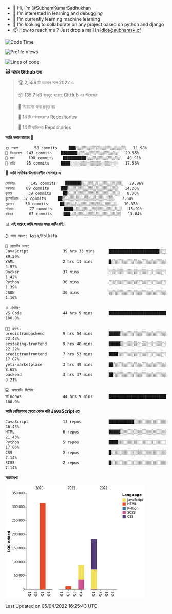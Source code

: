 - 👋 Hi, I’m @SubhamKumarSadhukhan
- 👀 I’m interested in learning and debugging
- 🌱 I’m currently learning machine learning
- 💞️ I’m looking to collaborate on any project based on python and django
- 📫 How to reach me ?
      Just drop a mail in idiot@subhamsk.cf

<!---
SubhamKumarSadhukhan/SubhamKumarSadhukhan is a ✨ special ✨ repository because its `README.md` (this file) appears on your GitHub profile.
You can click the Preview link to take a look at your changes.
--->


<!--START_SECTION:waka-->
![Code Time](http://img.shields.io/badge/Code%20Time-397%20hrs%2024%20mins-blue)

![Profile Views](http://img.shields.io/badge/%E0%A6%AA%E0%A7%8D%E0%A6%B0%E0%A7%8B%E0%A6%AB%E0%A6%BE%E0%A6%87%E0%A6%B2%20%E0%A6%A6%E0%A6%B0%E0%A7%8D%E0%A6%B6%E0%A6%A8-2-blue)

![Lines of code](https://img.shields.io/badge/%E0%A6%B9%E0%A7%8D%E0%A6%AF%E0%A6%BE%E0%A6%B2%E0%A7%8B%20%E0%A6%93%E0%A6%AF%E0%A6%BC%E0%A6%BE%E0%A6%B0%E0%A7%8D%E0%A6%B2%E0%A7%8D%E0%A6%A1%20%E0%A6%A5%E0%A7%87%E0%A6%95%E0%A7%87%20%E0%A6%86%E0%A6%AE%E0%A6%BF%20%E0%A6%B2%E0%A6%BF%E0%A6%96%E0%A7%87%E0%A6%9B%E0%A6%BF-598%20Thousand%20%E0%A6%95%E0%A7%8B%E0%A6%A1%E0%A7%87%E0%A6%B0%20%E0%A6%B2%E0%A6%BE%E0%A6%87%E0%A6%A8-blue)

**🐱 আমার Github তথ্য** 

> 🏆 2,556 টি অবদান সাল 2022 এ
 > 
> 📦 135.7 kB ব্যবহৃত হয়েছে GitHub এর স্টরেজের 
 > 
> 🚫 নিয়োগের জন্য প্রস্তুত নয়
 > 
> 📜 14 টি সর্বসাধারণের Repositories 
 > 
> 🔑 14 টি ব্যক্তিগত Repositories  
 > 
**আমি হলাম রাতের 🦉** 

```text
🌞 সকাল       58 commits     ███░░░░░░░░░░░░░░░░░░░░░░   11.98% 
🌆 দিনেরবেলা  143 commits    ███████░░░░░░░░░░░░░░░░░░   29.55% 
🌃 সন্ধা      198 commits    ██████████░░░░░░░░░░░░░░░   40.91% 
🌙 রাত্রি     85 commits     ████░░░░░░░░░░░░░░░░░░░░░   17.56%

```
📅 **আমি সর্বাধিক উৎপাদনশীল সোমবার এ** 

```text
সোমবার       145 commits    ███████░░░░░░░░░░░░░░░░░░   29.96% 
মঙ্গলবার     69 commits     ███░░░░░░░░░░░░░░░░░░░░░░   14.26% 
বুধবার       39 commits     ██░░░░░░░░░░░░░░░░░░░░░░░   8.06% 
বৃহস্পতিবার  37 commits     ██░░░░░░░░░░░░░░░░░░░░░░░   7.64% 
শুক্রবার     50 commits     ██░░░░░░░░░░░░░░░░░░░░░░░   10.33% 
শনিবার       77 commits     ████░░░░░░░░░░░░░░░░░░░░░   15.91% 
রবিবার       67 commits     ███░░░░░░░░░░░░░░░░░░░░░░   13.84%

```


📊 **এই সপ্তাহে আমি আমার সময় কাটিয়েছি** 

```text
⌚︎ সময় অঞ্চল: Asia/Kolkata

💬 প্রোগ্রামিং ভাষা: 
JavaScript               39 hrs 33 mins      ██████████████████████░░░   89.59% 
YAML                     2 hrs 11 mins       █░░░░░░░░░░░░░░░░░░░░░░░░   4.97% 
Docker                   37 mins             ░░░░░░░░░░░░░░░░░░░░░░░░░   1.42% 
Python                   36 mins             ░░░░░░░░░░░░░░░░░░░░░░░░░   1.39% 
JSON                     30 mins             ░░░░░░░░░░░░░░░░░░░░░░░░░   1.16%

🔥 এডিটর: 
VS Code                  44 hrs 9 mins       █████████████████████████   100.0%

🐱‍💻 প্রকল্ম: 
predictrambackend        9 hrs 54 mins       █████░░░░░░░░░░░░░░░░░░░░   22.43% 
ezstaking-frontend       9 hrs 48 mins       █████░░░░░░░░░░░░░░░░░░░░   22.22% 
predictramfrontend       7 hrs 53 mins       ████░░░░░░░░░░░░░░░░░░░░░   17.87% 
yeti-marketplace         3 hrs 49 mins       ██░░░░░░░░░░░░░░░░░░░░░░░   8.65% 
backend                  3 hrs 37 mins       ██░░░░░░░░░░░░░░░░░░░░░░░   8.21%

💻 অপারেটিং সিস্টেম: 
Windows                  44 hrs 9 mins       █████████████████████████   100.0%

```

**আমি বেশিরভাগ ক্ষেত্রে কোড করি JavaScript তে** 

```text
JavaScript               13 repos            ███████████░░░░░░░░░░░░░░   46.43% 
HTML                     6 repos             █████░░░░░░░░░░░░░░░░░░░░   21.43% 
Python                   5 repos             ████░░░░░░░░░░░░░░░░░░░░░   17.86% 
CSS                      2 repos             █░░░░░░░░░░░░░░░░░░░░░░░░   7.14% 
SCSS                     2 repos             █░░░░░░░░░░░░░░░░░░░░░░░░   7.14%

```


**সময়রেখা**

![Chart not found](https://raw.githubusercontent.com/SubhamKumarSadhukhan/SubhamKumarSadhukhan/main/charts/bar_graph.png) 


 Last Updated on 05/04/2022 16:25:43 UTC
<!--END_SECTION:waka-->
